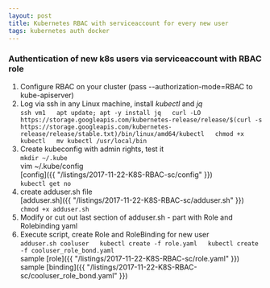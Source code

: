```yaml
---
layout: post
title: Kubernetes RBAC with serviceaccount for every new user  
tags: kubernetes auth docker
---
```

### Authentication of new k8s users via serviceaccount with RBAC role  

1. Configure RBAC on your cluster (pass --authorization-mode=RBAC to kube-apiserver)  
2. Log via ssh in any Linux machine, install _kubectl_ and _jq_  
``ssh vm1  
apt update; apt -y install jq  
curl -LO https://storage.googleapis.com/kubernetes-release/release/$(curl -s https://storage.googleapis.com/kubernetes-release/release/stable.txt)/bin/linux/amd64/kubectl  
chmod +x kubectl  
mv kubectl /usr/local/bin``  
3. Create kubeconfig with admin rights, test it  
``mkdir ~/.kube``    
vim ~/.kube/config  
[config]({{ "/listings/2017-11-22-K8S-RBAC-sc/config" }})    
``kubectl get no``  
4. create adduser.sh file  
[adduser.sh]({{ "/listings/2017-11-22-K8S-RBAC-sc/adduser.sh" }})  
``chmod +x adduser.sh``  
5. Modify or cut out last section of adduser.sh - part with Role and Rolebinding yaml  
6. Execute script, create Role and RoleBinding for new user  
``adduser.sh cooluser  
kubectl create -f role.yaml  
kubectl create -f cooluser_role_bond.yaml``  
sample [role]({{ "/listings/2017-11-22-K8S-RBAC-sc/role.yaml" }})
sample [binding]({{ "/listings/2017-11-22-K8S-RBAC-sc/cooluser_role_bond.yaml" }}) 
